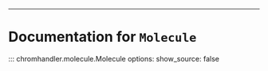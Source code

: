 ---


# Documentation for `Molecule`

::: chromhandler.molecule.Molecule
    options:
      show_source: false